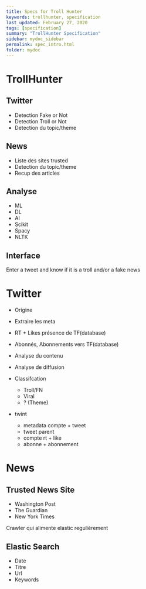 ```yaml
---
title: Specs for Troll Hunter
keywords: trollhunter, specification
last_updated: February 27, 2020
tags: [specification]
summary: "TrollHunter Specification"
sidebar: mydoc_sidebar
permalink: spec_intro.html
folder: mydoc
---
```


# TrollHunter

## Twitter

- Detection Fake or Not
- Detection Troll or Not
- Detection du topic/theme

## News

- Liste des sites trusted
- Detection du topic/theme
- Recup des articles

## Analyse

- ML
- DL
- AI
- Scikit
- Spacy
- NLTK

## Interface

Enter a tweet and know if it is a troll and/or a fake news

# Twitter

- Origine
- Extraire les meta
- RT + Likes présence de TF(database)
- Abonnés, Abonnements vers TF(database)
- Analyse du contenu
- Analyse de diffusion
- Classifcation
    - Troll/FN
    - Viral
    - ? (Theme)

- twint
    - metadata compte + tweet
    - tweet parent
    - compte rt + like
    - abonne + abonnement

# News

## Trusted News Site

- Washington Post
- The Guardian
- New York Times

Crawler qui alimente elastic regulièrement

## Elastic Search
- Date
- Titre
- Url
- Keywords